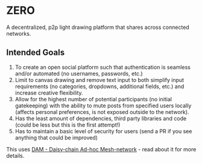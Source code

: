 # ZERO

A decentralized, p2p light drawing platform that shares across connected networks.

## Intended Goals

1. To create an open social platform such that authentication is seamless and/or automated (no usernames, passwords, etc.)
2. Limit to canvas drawing and remove text input to both simplify input requirements (no categories, dropdowns, additional fields, etc.) and increase creative flexibility.
3. Allow for the highest number of potential participants (no initial gatekeeping) with the ability to mute posts from specified users locally (affects personal preferences, is not exposed outside to the network).
4. Has the least amount of dependencies, third party libraries and code (could be less but this is the first attempt!)
5. Has to maintain a basic level of security for users (send a PR if you see anything that could be improved)

This uses [DAM - Daisy-chain Ad-hoc Mesh-network](https://gun.eco/docs/DAM) - read about it for more details.